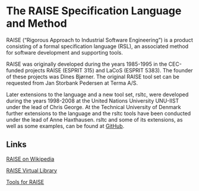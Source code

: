 # The RAISE Specification Language and Method

RAISE (“Rigorous Approach to Industrial Software Engineering”) is a product consisting of a formal specification language (RSL), an associated method for software development and supporting tools.

RAISE was originally developed during the years 1985-1995 in the CEC-funded projects RAISE (ESPRIT 315) and LaCoS (ESPRIT 5383). The founder of these projects was Dines Bjørner. The original RAISE tool set can be requested from Jan Storbank Pedersen at Terma A/S.

Later extensions to the language and a new tool set, rsltc, were developed during the years 1998-2008 at the United Nations University UNU-IIST under the lead of Chris George. At the Technical University of Denmark further extensions to the language and the rsltc tools have been conducted under the lead of Anne Haxthausen. rsltc and some of its extensions, as well as some examples, can be found at [GitHub](https://github.com/raisetools?tab=repositories).

## Links

[RAISE on Wikipedia](https://en.wikipedia.org/wiki/Rigorous_Approach_to_Industrial_Software_Engineering)

[RAISE Virtual Library](https://web.archive.org/web/20050829213910/http://www.iist.unu.edu/raise/)

[Tools for RAISE](https://github.com/raisetools?tab=repositories)
